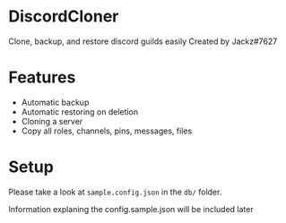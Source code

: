 # DiscordCloner
Clone, backup, and restore discord guilds easily
Created by Jackz#7627

# Features
  * Automatic backup
  * Automatic restoring on deletion
  * Cloning a server
  * Copy all roles, channels, pins, messages, files

# Setup

Please take a look at `sample.config.json` in the `db/` folder.

Information explaning the config.sample.json will be included later
